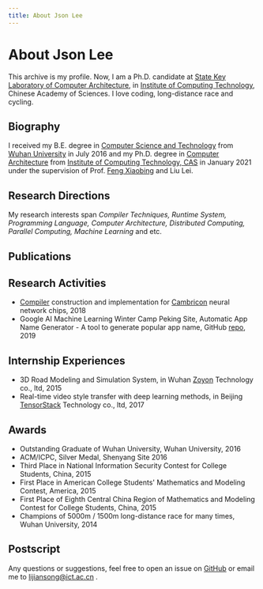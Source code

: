 ```yaml
---
title: About Json Lee
---
```


# About Json Lee
This archive is my profile. Now, I am a Ph.D. candidate at [State Key Laboratory of Computer Architecture](http://www.carch.ac.cn/), in [Institute of Computing Technology](http://www.ict.cas.cn), Chinese Academy of Sciences. I love coding, long-distance race and cycling.

## Biography
I received my B.E. degree in [Computer Science and Technology](http://cs.whu.edu.cn) from [Wuhan University](http://en.whu.edu.cn) in July 2016 and my Ph.D. degree in [Computer Architecture](http://www.carch.ac.cn/) from [Institute of Computing Technology, CAS](http://www.ict.ac.cn) in January 2021 under the supervision of Prof. [Feng Xiaobing](http://sourcedb.ict.cas.cn/cn/jssrck/200909/t20090917_2496613.html) and Liu Lei.

## Research Directions
My research interests span *Compiler Techniques, Runtime System, Programming Language, Computer Architecture, Distributed Computing, Parallel Computing, Machine Learning* and etc.

## Publications


## Research Activities
- [Compiler](http://www.cambricon.com/index.php?c=page&id=21) construction and implementation for [Cambricon](http://www.cambricon.com) neural network chips, 2018
- Google AI Machine Learning Winter Camp Peking Site, Automatic App Name Generator - A tool to generate popular app name, GitHub [repo](https://github.com/lijiansong/Kingfish), 2019

## Internship Experiences
- 3D Road Modeling and Simulation System, in Wuhan [Zoyon](http://www.zoyon.com.cn/en/) Technology co., ltd, 2015
- Real-time video style transfer with deep learning methods, in Beijing [TensorStack](https://github.com/tensorstack) Technology co., ltd, 2017

## Awards
- Outstanding Graduate of Wuhan University, Wuhan University, 2016
- ACM/ICPC, Silver Medal, Shenyang Site 2016
- Third Place in National Information Security Contest for College Students, China, 2015
- First Place in American College Students' Mathematics and Modeling Contest, America, 2015
- First Place of Eighth Central China Region of Mathematics and Modeling Contest for College Students, China, 2015
- Champions of 5000m / 1500m long-distance race for many times, Wuhan University, 2014

## Postscript
Any questions or suggestions, feel free to open an issue on [GitHub](https://github.com/lijiansong) or email me to lijiansong@ict.ac.cn .

